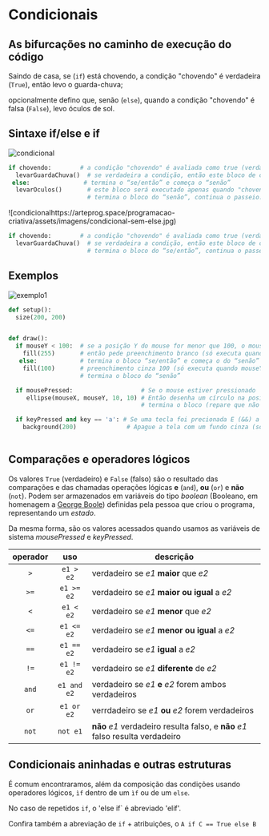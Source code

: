 # Condicionais

## As bifurcações no caminho de execução do código

Saindo de casa, se (`if`) está chovendo, a condição "chovendo" é verdadeira (`True`), então levo o guarda-chuva;

opcionalmente defino que, senão (`else`), quando a condição "chovendo" é falsa (`False`), levo óculos de sol.

## Sintaxe if/else e if

![condicional](https://arteprog.space/programacao-criativa/assets/imagens/condicional-com-else.jpg)

``` python
if chovendo:        # a condição "chovendo" é avaliada como true (verdadeiro) ou false (falso)
  levarGuardaChuva()  # se verdadeira a condição, então este bloco de código será executado
 else:               # termina o “se/então” e começa o “senão”
  levarOculos()       # este bloco será executado apenas quando "chovendo" é falso
                      # termina o bloco do “senão”, continua o passeio.
```

![condicionalhttps://arteprog.space/programacao-criativa/assets/imagens/condicional-sem-else.jpg)

``` python
if chovendo:        # a condição "chovendo" é avaliada como true (verdadeiro) ou false (falso)
  levarGuardaChuva()  # se verdadeira a condição, então este bloco de código será executado
                      # termina o bloco do “se/então”, continua o passeio.
```

## Exemplos

![exemplo1](https://arteprog.space//programacao-criativa/assets/imagens/condicional1.png)

``` python
def setup():
  size(200, 200)


def draw():
  if mouseY < 100:  # se a posição Y do mouse for menor que 100, o mouse estiver perto do topo da tela
    fill(255)       # então pede preenchimento branco (só executa quando mouseY é menor que 100)
   else:            # termina o bloco “se/então” e começa o do “senão”
    fill(100)       # preenchimento cinza 100 (só executa quando mouseY não é menor que 100)
                    # termina o bloco do “senão”    

  if mousePressed:                   # Se o mouse estiver pressionado
     ellipse(mouseX, mouseY, 10, 10) # Então desenha um círculo na posição do mouse
                                     # termina o bloco (repare que não faz nada se o mouse estiver solto)

  if keyPressed and key == 'a': # Se uma tecla foi precionada E (&&) a tecla foi o caractere 'a'
    background(200)              # Apague a tela com um fundo cinza (só executa sob as condições acima)
  

```

## Comparações e operadores lógicos

Os valores `True` (verdadeiro) e `False` (falso) são o resultado das comparações e das chamadas operações lógicas **e** (`and`), **ou** (`or`) e **não** (`not`). Podem ser armazenados em variáveis do tipo *boolean* (Booleano, em homenagem a [George Boole](https:#pt.wikipedia.org/wiki/George_Boole)) definidas pela pessoa que criou o programa, representando um *estado*.

Da mesma forma, são os valores acessados quando usamos as variáveis de sistema *mousePressed* e *keyPressed*.
 
|operador | uso | descrição |
|:---:  |:---: |--- |
| `>` | `e1 > e2` |  verdadeiro se *e1* **maior** que *e2* |
| `>=` | `e1 >= e2` | verdadeiro se *e1* **maior ou igual** a *e2* |
| `<` | `e1 < e2` | verdadeiro se *e1* **menor** que *e2* |
| `<=` | `e1 <= e2` | verdadeiro se *e1* **menor ou igual** a *e2* |
| `==` | `e1 == e2` | verdadeiro se *e1* **igual** a *e2* |
| `!=` | `e1 != e2` | verdadeiro se *e1* **diferente** de *e2* |
| `and` | `e1 and e2` | verdadeiro se *e1* **e** *e2* forem ambos verdadeiros |
| `or` | `e1 or e2` | verrdadeiro se *e1* **ou** *e2* forem verdadeiros |
| `not` | `not e1` | **não** *e1* verdadeiro resulta falso, e **não** *e1* falso resulta verdadeiro |

## Condicionais aninhadas e outras estruturas

É comum encontraramos, além da composição das condições usando operadores lógicos, `ìf` dentro de um `ìf` ou de um `else`.

No caso de repetidos `if`, o 'else if` é abreviado 'elif'.

Confira também a abreviação de `if` + atribuições, o `A if C == True else B`

